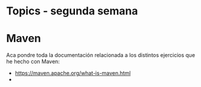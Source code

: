 # Topics - segunda semana

# Maven

Aca pondre toda la documentación relacionada a los distintos ejercicios que he hecho con Maven:

- https://maven.apache.org/what-is-maven.html
- 
